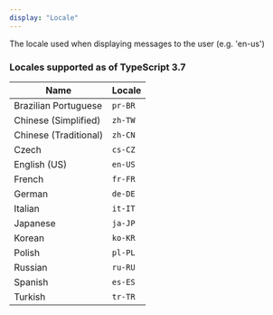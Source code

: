 ```yaml
---
display: "Locale"
---
```


The locale used when displaying messages to the user (e.g. 'en-us')


### Locales supported as of TypeScript 3.7

| Name                    | Locale  |
|-------------------------|---------|
| Brazilian Portuguese    | `pr-BR` |
| Chinese (Simplified)    | `zh-TW` |
| Chinese (Traditional)   | `zh-CN` |
| Czech                   | `cs-CZ` |
| English (US)            | `en-US` |
| French                  | `fr-FR` |
| German                  | `de-DE` |
| Italian                 | `it-IT` |
| Japanese                | `ja-JP` |
| Korean                  | `ko-KR` |
| Polish                  | `pl-PL` |
| Russian                 | `ru-RU` |
| Spanish                 | `es-ES` |
| Turkish                 | `tr-TR` |
